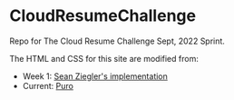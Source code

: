 # CloudResumeChallenge
Repo for The Cloud Resume Challenge Sept, 2022 Sprint.

The HTML and CSS for this site are modified from:
- Week 1:  [Sean Ziegler's implementation](https://heyitsalan.com/)
- Current:  [Puro](https://angrystudio.com/themes/puro-free-bootstrap-4-cv-template-for-developer)
